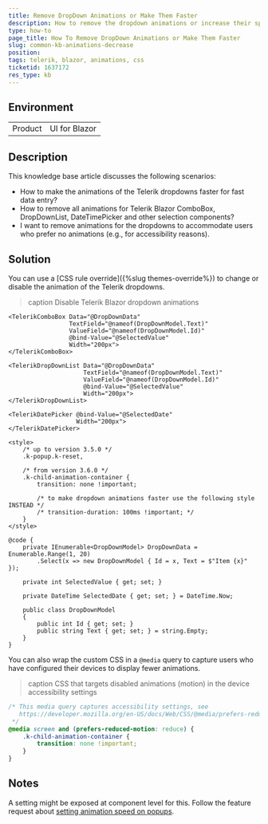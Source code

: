 ```yaml
---
title: Remove DropDown Animations or Make Them Faster
description: How to remove the dropdown animations or increase their speed
type: how-to
page_title: How To Remove DropDown Animations or Make Them Faster
slug: common-kb-animations-decrease
position: 
tags: telerik, blazor, animations, css
ticketid: 1637172
res_type: kb
---
```


## Environment

<table>
    <tbody>
        <tr>
            <td>Product</td>
            <td>UI for Blazor</td>
        </tr>
    </tbody>
</table>


## Description

This knowledge base article discusses the following scenarios:

* How to make the animations of the Telerik dropdowns faster for fast data entry?
* How to remove all animations for Telerik Blazor ComboBox, DropDownList, DateTimePicker and other selection components?
* I want to remove animations for the dropdowns to accommodate users who prefer no animations (e.g., for accessibility reasons).


## Solution

You can use a [CSS rule override]({%slug themes-override%}) to change or disable the animation of the Telerik dropdowns.

>caption Disable Telerik Blazor dropdown animations

````CSHTML
<TelerikComboBox Data="@DropDownData"
                 TextField="@nameof(DropDownModel.Text)"
                 ValueField="@nameof(DropDownModel.Id)"
                 @bind-Value="@SelectedValue"
                 Width="200px">
</TelerikComboBox>

<TelerikDropDownList Data="@DropDownData"
                     TextField="@nameof(DropDownModel.Text)"
                     ValueField="@nameof(DropDownModel.Id)"
                     @bind-Value="@SelectedValue"
                     Width="200px">
</TelerikDropDownList>

<TelerikDatePicker @bind-Value="@SelectedDate"
                   Width="200px">
</TelerikDatePicker>

<style>
    /* up to version 3.5.0 */
    .k-popup.k-reset,

    /* from version 3.6.0 */
    .k-child-animation-container {
        transition: none !important;

        /* to make dropdown animations faster use the following style INSTEAD */
        /* transition-duration: 100ms !important; */
    }
</style>

@code {
    private IEnumerable<DropDownModel> DropDownData = Enumerable.Range(1, 20)
        .Select(x => new DropDownModel { Id = x, Text = $"Item {x}" });

    private int SelectedValue { get; set; }

    private DateTime SelectedDate { get; set; } = DateTime.Now;

    public class DropDownModel
    {
        public int Id { get; set; }
        public string Text { get; set; } = string.Empty;
    }
}
````

You can also wrap the custom CSS in a `@media` query to capture users who have configured their devices to display fewer animations.

>caption CSS that targets disabled animations (motion) in the device accessibility settings

<div class="skip-repl"></div>

````CSS
/* This media query captures accessibility settings, see 
   https://developer.mozilla.org/en-US/docs/Web/CSS/@media/prefers-reduced-motion#user_preferences
 */
@media screen and (prefers-reduced-motion: reduce) {
    .k-child-animation-container {
        transition: none !important;
    }
}
````


## Notes

A setting might be exposed at component level for this. Follow the feature request about [setting animation speed on popups](https://feedback.telerik.com/blazor/1586639-set-default-animation-speed-on-popups).

